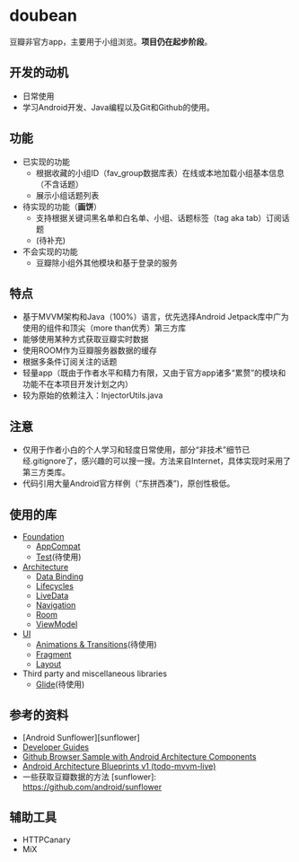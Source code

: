 doubean
=======
豆瓣非官方app，主要用于小组浏览。**项目仍在起步阶段**。

开发的动机
----------
* 日常使用
* 学习Android开发、Java编程以及Git和Github的使用。

功能
----

* 已实现的功能
  * 根据收藏的小组ID（fav_group数据库表）在线或本地加载小组基本信息（不含话题）
  * 展示小组话题列表
* 待实现的功能（**画饼**）
  * 支持根据关键词黑名单和白名单、小组、话题标签（tag aka tab）订阅话题
  * (待补充)
* 不会实现的功能
  * 豆瓣除小组外其他模块和基于登录的服务

特点
----

* 基于MVVM架构和Java（100%）语言，优先选择Android Jetpack库中广为使用的组件和顶尖（more than优秀）第三方库
* 能够使用某种方式获取豆瓣实时数据
* 使用ROOM作为豆瓣服务器数据的缓存
* 根据多条件订阅关注的话题
* 轻量app（既由于作者水平和精力有限，又由于官方app诸多“累赘”的模块和功能不在本项目开发计划之内）
* 较为原始的依赖注入：InjectorUtils.java

注意
----

* 仅用于作者小白的个人学习和轻度日常使用，部分“非技术”细节已经.gitignore了，感兴趣的可以搜一搜。方法来自Internet，具体实现时采用了第三方类库。
* 代码引用大量Android官方样例（“东拼西凑”)，原创性极低。

使用的库
-------

* [Foundation][foundation]
  * [AppCompat][appcompat]
  * [Test][test]\(待使用\)
* [Architecture][arch]
  * [Data Binding][data-binding]
  * [Lifecycles][lifecycle]
  * [LiveData][livedata]
  * [Navigation][navigation]
  * [Room][room]
  * [ViewModel][viewmodel]
* [UI][ui]
  * [Animations & Transitions][animation]\(待使用\)
  * [Fragment][fragment]
  * [Layout][layout]
* Third party and miscellaneous libraries
  * [Glide][glide]\(待使用\)

[foundation]: https://developer.android.com/jetpack/components

[appcompat]: https://developer.android.com/topic/libraries/support-library/packages#v7-appcompat

[test]: https://developer.android.com/training/testing/

[arch]: https://developer.android.com/jetpack/arch/

[data-binding]: https://developer.android.com/topic/libraries/data-binding/

[lifecycle]: https://developer.android.com/topic/libraries/architecture/lifecycle

[livedata]: https://developer.android.com/topic/libraries/architecture/livedata

[navigation]: https://developer.android.com/topic/libraries/architecture/navigation/

[room]: https://developer.android.com/topic/libraries/architecture/room

[viewmodel]: https://developer.android.com/topic/libraries/architecture/viewmodel

[ui]: https://developer.android.com/guide/topics/ui

[animation]: https://developer.android.com/training/animation/

[fragment]: https://developer.android.com/guide/components/fragments

[layout]: https://developer.android.com/guide/topics/ui/declaring-layout

[glide]: https://bumptech.github.io/glide/

参考的资料
---------
* [Android Sunflower][sunflower]
* [Developer Guides][guides]
* [Github Browser Sample with Android Architecture Components][github-browser-sample]
* [Android Architecture Blueprints v1 (todo-mvvm-live)][todo-mvvm-live]
* 一些获取豆瓣数据的方法
  [sunflower]: https://github.com/android/sunflower

[guides]: https://developer.android.google.cn/guide

[github-browser-sample]: https://github.com/android/architecture-components-samples/tree/master/GithubBrowserSample

[todo-mvvm-live]: https://github.com/android/architecture-samples/tree/todo-mvvm-live

辅助工具
---------

* HTTPCanary
* MiX

